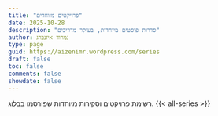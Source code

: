 ```yaml
---
title: "פרויקטים מיוחדים"
date: 2025-10-28
description: "סדרות פוסטים מיוחדות, בעיקר מדריכים"
author: נמרוד איזנברג
type: page
guid: https://aizenimr.wordpress.com/series
draft: false
toc: false
comments: false
showdate: false
---
```

רשימת פרויקטים וסקירות מיוחדות שפורסמו בבלוג.
{{< all-series >}}